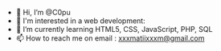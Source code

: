- 👋 Hi, I’m @C0pu
- 👀 I'm interested in a web development:
- 🌱 I’m currently learning HTML5, CSS, JavaScript, PHP, SQL 
- 📫 How to reach me on email : xxxmatiixxxm@gmail.com

<!---
C0pu/C0pu is a ✨ special ✨ repository because its `README.md` (this file) appears on your GitHub profile.
You can click the Preview link to take a look at your changes.
--->

